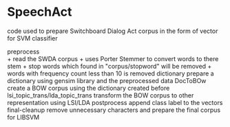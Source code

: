 # SpeechAct
code used to prepare Switchboard Dialog Act corpus in the form of vector for SVM classifier

preprocess <br />
    + read the SWDA corpus
    + uses Porter Stemmer to convert words to there stem
    + stop words which found in "corpus/stopword" will be removed 
    + words with frequency count less than 10 is removed 
dictionary
    prepare a dictionary using gensim library and the preprocessed data
DocToBOw
    create a BOW corpus using the dictionary created before
lsi_topic_trans/lda_topic_trans
    transform the BOW corpus to other representation using LSI/LDA
postprocess
    append class label to the vectors
final-cleanup
    remove unnecessary characters and prepare the final corpus for LIBSVM
